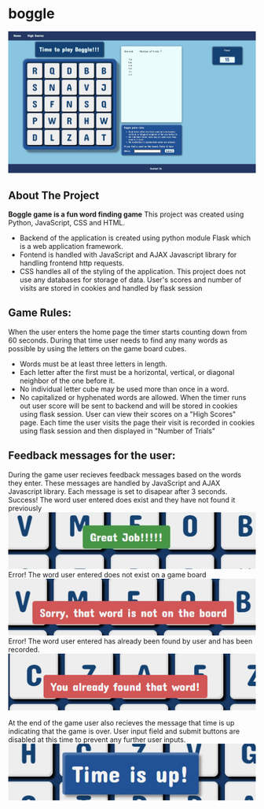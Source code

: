 # boggle
![image of boggle game home screen](static/imgs/main.jpg)
## About The Project
**Boggle game is a fun word finding game**
This project was created using Python, JavaScript, CSS and HTML. 
- Backend of the application is created using python module Flask which is a web application framework.
- Fontend is handled with JavaScript and AJAX Javascript library for handling frontend http requests. 
- CSS handles all of the styling of the application.
This project does not use any databases for storage of data. User's scores and number of visits are stored in cookies and handled by flask session

## Game Rules:
When the user enters the home page the timer starts counting down from 60 seconds. 
During that time user needs to find any many words as possible by using the letters on the game board cubes. 
- Words must be at least three letters in length.
- Each letter after the first must be a horizontal, vertical, or diagonal neighbor of the one before it.
- No individual letter cube may be used more than once in a word.
- No capitalized or hyphenated words are allowed.
When the timer runs out user score will be sent to backend and will be stored in cookies using flask session.
User can view their scores on a "High Scores" page.
Each time the user visits the page their visit is recorded in cookies using flask session and then displayed in "Number of Trials"

## Feedback messages for the user:
During the game user recieves feedback messages based on the words they enter.
These messages are handled by JavaScript and AJAX Javascript library. 
Each message is set to disapear after 3 seconds. 
Success! The word user entered does exist and they have not found it previously
![image of message to the user - great job](static/imgs/great.jpg)
Error! The word user entered does not exist on a game board
![mimage of message to the user - error](static/imgs/on_board.jpg)
Error! The word user entered has already been found by user and has been recorded. 
![image of message to the user - error](static/imgs/found.jpg)

At the end of the game user also recieves the message that time is up indicating that the game is over. 
User input field and submit buttons are disabled at this time to prevent any further user inputs. 
![image of message to the user - time is up](static/imgs/boggle_time_up.jpg)

